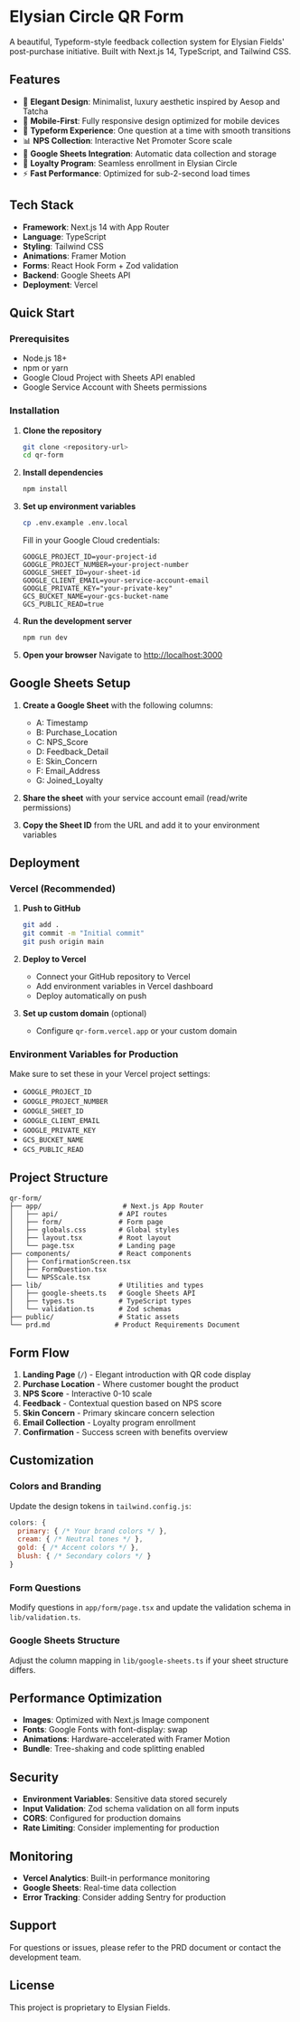 # Elysian Circle QR Form

A beautiful, Typeform-style feedback collection system for Elysian Fields' post-purchase initiative. Built with Next.js 14, TypeScript, and Tailwind CSS.

## Features

- 🎨 **Elegant Design**: Minimalist, luxury aesthetic inspired by Aesop and Tatcha
- 📱 **Mobile-First**: Fully responsive design optimized for mobile devices
- 🔄 **Typeform Experience**: One question at a time with smooth transitions
- 📊 **NPS Collection**: Interactive Net Promoter Score scale
- 📧 **Google Sheets Integration**: Automatic data collection and storage
- 🎯 **Loyalty Program**: Seamless enrollment in Elysian Circle
- ⚡ **Fast Performance**: Optimized for sub-2-second load times

## Tech Stack

- **Framework**: Next.js 14 with App Router
- **Language**: TypeScript
- **Styling**: Tailwind CSS
- **Animations**: Framer Motion
- **Forms**: React Hook Form + Zod validation
- **Backend**: Google Sheets API
- **Deployment**: Vercel

## Quick Start

### Prerequisites

- Node.js 18+ 
- npm or yarn
- Google Cloud Project with Sheets API enabled
- Google Service Account with Sheets permissions

### Installation

1. **Clone the repository**
   ```bash
   git clone <repository-url>
   cd qr-form
   ```

2. **Install dependencies**
   ```bash
   npm install
   ```

3. **Set up environment variables**
   ```bash
   cp .env.example .env.local
   ```
   
   Fill in your Google Cloud credentials:
   ```env
   GOOGLE_PROJECT_ID=your-project-id
   GOOGLE_PROJECT_NUMBER=your-project-number
   GOOGLE_SHEET_ID=your-sheet-id
   GOOGLE_CLIENT_EMAIL=your-service-account-email
   GOOGLE_PRIVATE_KEY="your-private-key"
   GCS_BUCKET_NAME=your-gcs-bucket-name
   GCS_PUBLIC_READ=true
   ```

4. **Run the development server**
   ```bash
   npm run dev
   ```

5. **Open your browser**
   Navigate to [http://localhost:3000](http://localhost:3000)

## Google Sheets Setup

1. **Create a Google Sheet** with the following columns:
   - A: Timestamp
   - B: Purchase_Location
   - C: NPS_Score
   - D: Feedback_Detail
   - E: Skin_Concern
   - F: Email_Address
   - G: Joined_Loyalty

2. **Share the sheet** with your service account email (read/write permissions)

3. **Copy the Sheet ID** from the URL and add it to your environment variables

## Deployment

### Vercel (Recommended)

1. **Push to GitHub**
   ```bash
   git add .
   git commit -m "Initial commit"
   git push origin main
   ```

2. **Deploy to Vercel**
   - Connect your GitHub repository to Vercel
   - Add environment variables in Vercel dashboard
   - Deploy automatically on push

3. **Set up custom domain** (optional)
   - Configure `qr-form.vercel.app` or your custom domain

### Environment Variables for Production

Make sure to set these in your Vercel project settings:

- `GOOGLE_PROJECT_ID`
- `GOOGLE_PROJECT_NUMBER`
- `GOOGLE_SHEET_ID`
- `GOOGLE_CLIENT_EMAIL`
- `GOOGLE_PRIVATE_KEY`
- `GCS_BUCKET_NAME`
- `GCS_PUBLIC_READ`

## Project Structure

```
qr-form/
├── app/                    # Next.js App Router
│   ├── api/               # API routes
│   ├── form/              # Form page
│   ├── globals.css        # Global styles
│   ├── layout.tsx         # Root layout
│   └── page.tsx           # Landing page
├── components/            # React components
│   ├── ConfirmationScreen.tsx
│   ├── FormQuestion.tsx
│   └── NPSScale.tsx
├── lib/                   # Utilities and types
│   ├── google-sheets.ts   # Google Sheets API
│   ├── types.ts           # TypeScript types
│   └── validation.ts      # Zod schemas
├── public/                # Static assets
└── prd.md                # Product Requirements Document
```

## Form Flow

1. **Landing Page** (`/`) - Elegant introduction with QR code display
2. **Purchase Location** - Where customer bought the product
3. **NPS Score** - Interactive 0-10 scale
4. **Feedback** - Contextual question based on NPS score
5. **Skin Concern** - Primary skincare concern selection
6. **Email Collection** - Loyalty program enrollment
7. **Confirmation** - Success screen with benefits overview

## Customization

### Colors and Branding

Update the design tokens in `tailwind.config.js`:

```javascript
colors: {
  primary: { /* Your brand colors */ },
  cream: { /* Neutral tones */ },
  gold: { /* Accent colors */ },
  blush: { /* Secondary colors */ }
}
```

### Form Questions

Modify questions in `app/form/page.tsx` and update the validation schema in `lib/validation.ts`.

### Google Sheets Structure

Adjust the column mapping in `lib/google-sheets.ts` if your sheet structure differs.

## Performance Optimization

- **Images**: Optimized with Next.js Image component
- **Fonts**: Google Fonts with font-display: swap
- **Animations**: Hardware-accelerated with Framer Motion
- **Bundle**: Tree-shaking and code splitting enabled

## Security

- **Environment Variables**: Sensitive data stored securely
- **Input Validation**: Zod schema validation on all form inputs
- **CORS**: Configured for production domains
- **Rate Limiting**: Consider implementing for production

## Monitoring

- **Vercel Analytics**: Built-in performance monitoring
- **Google Sheets**: Real-time data collection
- **Error Tracking**: Consider adding Sentry for production

## Support

For questions or issues, please refer to the PRD document or contact the development team.

## License

This project is proprietary to Elysian Fields. 